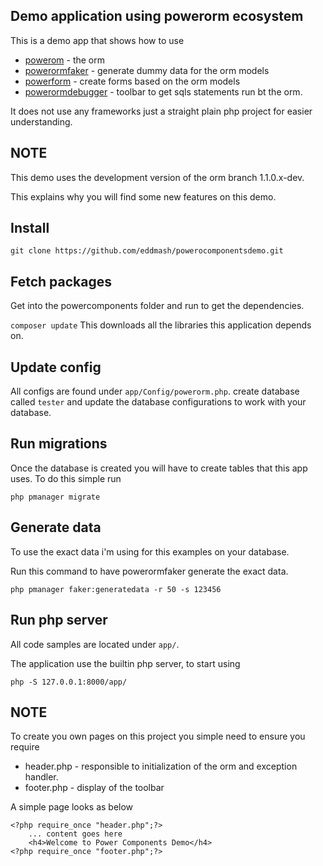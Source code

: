 Demo application using powerorm ecosystem
-----------------------------------------

This is a demo app that shows how to use 

 - [powerom](http://powerorm.readthedocs.io/en/1.1.0/) - the orm
 - [powerormfaker](http://powerorm.readthedocs.io/en/1.1.0/) - generate dummy data for the orm models
 - [powerform](http://powerorm.readthedocs.io/en/1.1.0/) - create forms based on the orm models
 - [powerormdebugger](http://powerorm.readthedocs.io/en/1.1.0/) - toolbar to get sqls statements run bt the orm.

It does not use any frameworks just a straight plain php project for easier understanding.

NOTE
----
This demo uses the development version of the orm branch 1.1.0.x-dev.

This explains why you will find some new features on this demo.

Install
-------
``git clone https://github.com/eddmash/powerocomponentsdemo.git``

Fetch packages
---------------
Get into the powercomponents folder and run to get the dependencies.

``composer update``
This downloads all the libraries this application depends on.

Update config
-------------
All configs are found under `app/Config/powerorm.php`.
create database called `tester` and update the database configurations to work with your database.

Run migrations
--------------
Once the database is created you will have to create tables that this app uses.
To do this simple run 

``php pmanager migrate``

Generate data
--------------

To use the exact data i'm using for this examples on your database. 

Run this command to have powerormfaker generate the exact data.

``php pmanager faker:generatedata -r 50 -s 123456``

Run php server
--------------
All code samples are located under `app/`. 

The application use the builtin php server, to start using 

``php -S 127.0.0.1:8000/app/``

NOTE
----
To create you own pages on this project you simple need to ensure you require
- header.php  - responsible to initialization of the orm and exception handler.
- footer.php  - display of the toolbar

A simple page looks as below
``````
<?php require_once "header.php";?>
    ... content goes here
    <h4>Welcome to Power Components Demo</h4>
<?php require_once "footer.php";?>
``````

